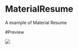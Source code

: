 # MaterialResume
A example of Material Resume

#Preview

<img src="http://webianks.com/webianks.jpg">
